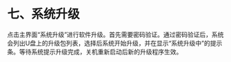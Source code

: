 # 七、系统升级

点击主界面“系统升级”进行软件升级。首先需要密码验证。通过密码验证后，系统会列出U盘上的升级包列表，选择后系统开始升级，并在显示“系统升级中”的提示条。等待系统提示升级完成，关机重新启动后新的升级程序生效。

